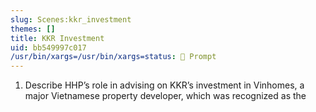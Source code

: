 ```yaml
---
slug: Scenes:kkr_investment
themes: []
title: KKR Investment
uid: bb549997c017
/usr/bin/xargs=/usr/bin/xargs=status: 💬 Prompt
---
```

1. Describe HHP’s role in advising on KKR’s investment in Vinhomes, a major Vietnamese property developer, which was recognized as the
